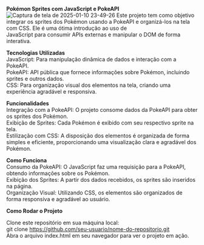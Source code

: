 **Pokémon Sprites com JavaScript e PokeAPI**<br>
![Captura de tela de 2025-01-10 23-49-26](https://github.com/user-attachments/assets/5d7c8f4a-afdf-43c2-babb-86b17797094e)
Este projeto tem como objetivo integrar os sprites dos Pokémon usando a PokeAPI e organizá-los na tela com CSS. Ele é uma ótima introdução ao uso de <br>
JavaScript para consumir APIs externas e manipular o DOM de forma interativa.<br>

**Tecnologias Utilizadas**<br>
JavaScript: Para manipulação dinâmica de dados e interação com a PokeAPI.<br>
PokeAPI: API pública que fornece informações sobre Pokémon, incluindo sprites e outros dados.<br>
CSS: Para organização visual dos elementos na tela, criando uma experiência agradável e responsiva.<br>

**Funcionalidades**<br>
Integração com a PokeAPI: O projeto consome dados da PokeAPI para obter os sprites dos Pokémon.<br>
Exibição de Sprites: Cada Pokémon é exibido com seu respectivo sprite na tela.<br>
Estilização com CSS: A disposição dos elementos é organizada de forma simples e eficiente, proporcionando uma visualização clara e agradável dos Pokémon.<br>

**Como Funciona**<br>
Consumo da PokeAPI: O JavaScript faz uma requisição para a PokeAPI, obtendo informações sobre os Pokémon.<br>
Exibição dos Sprites: A partir dos dados recebidos, os sprites são inseridos na página.<br>
Organização Visual: Utilizando CSS, os elementos são organizados de forma responsiva e agradável ao usuário.<br>

**Como Rodar o Projeto**<br>

Clone este repositório em sua máquina local:<br>
git clone https://github.com/seu-usuario/nome-do-repositorio.git<br>
Abra o arquivo index.html em seu navegador para ver o projeto em ação.<br>
